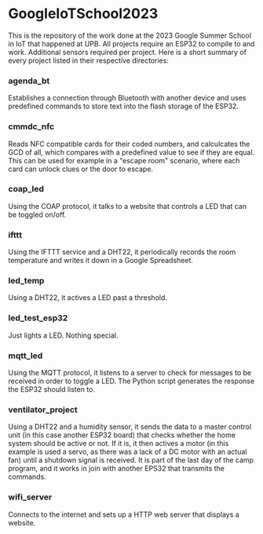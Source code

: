 # GoogleIoTSchool2023
This is the repository of the work done at the 2023 Google Summer School in IoT that happened at UPB. All projects require an ESP32 to compile to and work. Additional sensors required per project.
Here is a short summary of every project listed in their respective directories:

### agenda_bt
Establishes a connection through Bluetooth with another device and uses predefined commands to store text into the flash storage of the ESP32.

### cmmdc_nfc
Reads NFC compatible cards for their coded numbers, and calculcates the GCD of all, which compares with a predefined value to see if they are equal. This can be used for example in a "escape room" scenario, where each card can unlock clues or the door to escape.

### coap_led
Using the COAP protocol, it talks to a website that controls a LED that can be toggled on/off.

### ifttt
Using the IFTTT service and a DHT22, it periodically records the room temperature and writes it down in a Google Spreadsheet.

### led_temp
Using a DHT22, it actives a LED past a threshold.

### led_test_esp32
Just lights a LED. Nothing special.

### mqtt_led
Using the MQTT protocol, it listens to a server to check for messages to be received in order to toggle a LED. The Python script generates the response the ESP32 should listen to.

### ventilator_project
Using a DHT22 and a humidity sensor, it sends the data to a master control unit (in this case another ESP32 board) that checks whether the home system should be active or not. If it is, it then actives a motor (in this example is used a servo, as there was a lack of a DC motor with an actual fan) until a shutdown signal is received. It is part of the last day of the camp program, and it works in join with another EPS32 that transmits the commands.

### wifi_server
Connects to the internet and sets up a HTTP web server that displays a website.
